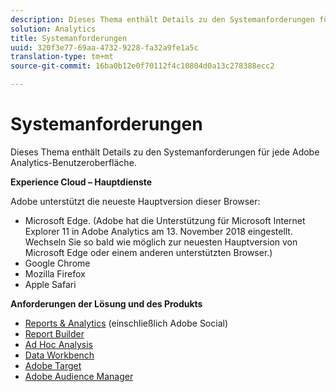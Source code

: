 ```yaml
---
description: Dieses Thema enthält Details zu den Systemanforderungen für jede Adobe Analytics-Benutzeroberfläche.
solution: Analytics
title: Systemanforderungen
uuid: 320f3e77-69aa-4732-9228-fa32a9fe1a5c
translation-type: tm+mt
source-git-commit: 16ba0b12e0f70112f4c10804d0a13c278388ecc2

---
```



# Systemanforderungen

Dieses Thema enthält Details zu den Systemanforderungen für jede Adobe Analytics-Benutzeroberfläche.

**Experience Cloud – Hauptdienste**

Adobe unterstützt die neueste Hauptversion dieser Browser:

* Microsoft Edge. (Adobe hat die Unterstützung für Microsoft Internet Explorer 11 in Adobe Analytics am 13. November 2018 eingestellt. Wechseln Sie so bald wie möglich zur neuesten Hauptversion von Microsoft Edge oder einem anderen unterstützten Browser.)
* Google Chrome
* Mozilla Firefox
* Apple Safari

**Anforderungen der Lösung und des Produkts**

* [Reports &amp; Analytics](https://marketing.adobe.com/resources/help/en_US/sc/user/requirements.html) (einschließlich Adobe Social)
* [Report Builder](https://marketing.adobe.com/resources/help/en_US/arb/system_requirements.html)
* [Ad Hoc Analysis ](https://marketing.adobe.com/resources/help/en_US/dsc/c_sys_reqs.html)
* [Data Workbench](https://marketing.adobe.com/resources/help/en_US/insight/install/c_Data_Workbench_Client_install.html)
* [Adobe Target](https://marketing.adobe.com/resources/help/en_US/target/ov/r_supported_browsers.html)
* [Adobe Audience Manager](https://marketing.adobe.com/resources/help/en_US/aam/c_supported_browsers.html)

